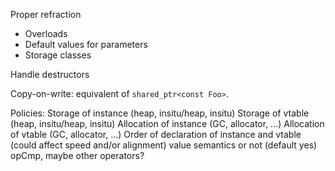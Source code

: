 Proper refraction
  * Overloads
  * Default values for parameters
  * Storage classes

Handle destructors

Copy-on-write: equivalent of `shared_ptr<const Foo>`.

Policies:
   Storage of instance (heap, insitu/heap, insitu)
   Storage of vtable (heap, insitu/heap, insitu)
   Allocation of instance (GC, allocator, ...)
   Allocation of vtable (GC, allocator, ...)
   Order of declaration of instance and vtable (could affect speed and/or alignment)
   value semantics or not (default yes)
   opCmp, maybe other operators?
